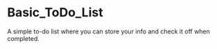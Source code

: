 # Basic_ToDo_List

A simple to-do list where you can store your info and check it off when completed.

